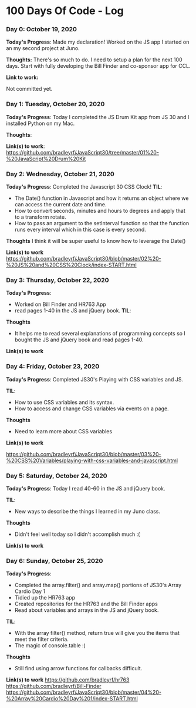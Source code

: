 # 100 Days Of Code - Log

### Day 0: October 19, 2020

**Today's Progress**: Made my declaration! Worked on the JS app I started on an my second project at Juno.

**Thoughts:** 
There's so much to do. I need to setup a plan for the next 100 days. Start with fully developing the Bill Finder and co-sponsor app for CCL.

**Link to work:** 

Not committed yet.

### Day 1: Tuesday, October 20, 2020


**Today's Progress**: Today I completed the JS Drum Kit app from JS 30 and I installed Python on my Mac.

**Thoughts**: 

**Link(s) to work**: https://github.com/bradleyrf/JavaScript30/tree/master/01%20-%20JavaScript%20Drum%20Kit


### Day 2: Wednesday, October 21, 2020

**Today's Progress**: Completed the Javascript 30 CSS Clock!
**TIL**:
 - The Date() function in Javascript and how it returns an object where we can access the current date and time.
 - How to convert seconds, minutes and hours to degrees and apply that to a transform rotate.
 - How to pass an argument to the setInterval function so that the function runs every interval which in this case is every second.

**Thoughts** 
I think it will be super useful to know how to leverage the Date()

**Link(s) to work**
https://github.com/bradleyrf/JavaScript30/blob/master/02%20-%20JS%20and%20CSS%20Clock/index-START.html

### Day 3: Thursday, October 22, 2020

**Today's Progress**: 
- Worked on Bill Finder and HR763 App
- read pages 1-40 in the JS and jQuery book.
**TIL**:


**Thoughts** 
- It helps me to read several explanations of programming concepts so I bought the JS and jQuery book and read pages 1-40.

**Link(s) to work**

### Day 4: Friday, October 23, 2020

**Today's Progress**: Completed JS30's Playing with CSS variables and JS.

**TIL**:
- How to use CSS variables and its syntax.
- How to access and change CSS variables via events on a page.

**Thoughts** 
- Need to learn more about CSS variables

**Link(s) to work**

https://github.com/bradleyrf/JavaScript30/blob/master/03%20-%20CSS%20Variables/playing-with-css-variables-and-javascript.html

### Day 5: Saturday, October 24, 2020

**Today's Progress**: Today I read 40-60 in the JS and jQuery book. 

**TIL**:
- New ways to describe the things I learned in my Juno class.


**Thoughts** 
- Didn't feel well today so I didn't accomplish much :(

**Link(s) to work**

### Day 6: Sunday, October 25, 2020

**Today's Progress**: 
- Completed the array.filter() and array.map() portions of JS30's Array Cardio Day 1 
- Tidied up the HR763 app
- Created repositories for the HR763 and the Bill Finder apps
- Read about variables and arrays in the JS and jQuery book.

**TIL**: 
- With the array filter() method, return true will give you the items that meet the filter criteria.
- The magic of console.table :)

**Thoughts** 
- Still find using arrow functions for callbacks difficult. 

**Link(s) to work**
https://github.com/bradleyrf/hr763
https://github.com/bradleyrf/Bill-Finder
https://github.com/bradleyrf/JavaScript30/blob/master/04%20-%20Array%20Cardio%20Day%201/index-START.html
